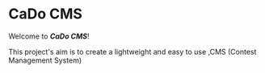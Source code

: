 # CaDo CMS
Welcome to _**CaDo CMS**_!

This project's aim is to create a lightweight and easy to use ,CMS (Contest Management System)